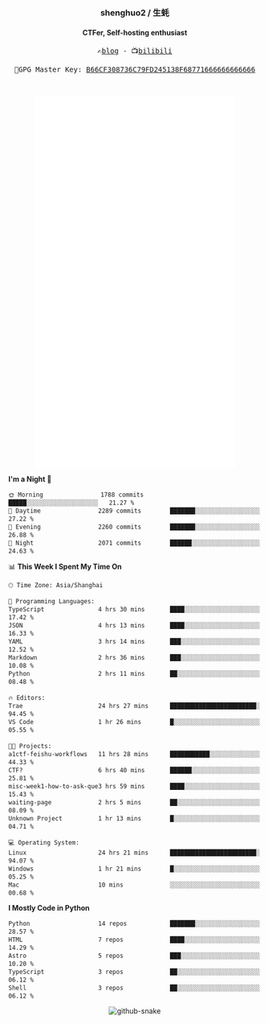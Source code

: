 <h3 align="center"> shenghuo2 / 生蚝 </h3>
<h4 align="center" >CTFer, Self-hosting enthusiast</h3>


<p align="center">
  <samp>
    ✍️<a href="https://blog.shenghuo2.top/">blog</a> -
    📺<a href="https://space.bilibili.com/85894935">bilibili</a>
  </samp>
</p>
<p align="center">
  <samp>
     🔐GPG Master Key: <a align="center" href="https://github.com/shenghuo2.gpg">B66CF308736C79FD245138F68771666666666666</a>
  </samp>
</p>
<br>
<p align="center">
  <a href="https://github.com/shenghuo2">
    <img width="400" align="top" src="https://github.com/shenghuo2/shenghuo2/blob/main/metrics.left.svg" />
  </a>
  <a href="https://github.com/shenghuo2">
    <img width="400" align="top" src="https://github.com/shenghuo2/shenghuo2/blob/main/metrics.right.svg" />
  </a>
</p>


<!--START_SECTION:waka-->
**I'm a Night 🦉** 

```text
🌞 Morning                1788 commits        █████░░░░░░░░░░░░░░░░░░░░   21.27 % 
🌆 Daytime                2289 commits        ███████░░░░░░░░░░░░░░░░░░   27.22 % 
🌃 Evening                2260 commits        ███████░░░░░░░░░░░░░░░░░░   26.88 % 
🌙 Night                  2071 commits        ██████░░░░░░░░░░░░░░░░░░░   24.63 % 
```


📊 **This Week I Spent My Time On** 

```text
🕑︎ Time Zone: Asia/Shanghai

💬 Programming Languages: 
TypeScript               4 hrs 30 mins       ████░░░░░░░░░░░░░░░░░░░░░   17.42 % 
JSON                     4 hrs 13 mins       ████░░░░░░░░░░░░░░░░░░░░░   16.33 % 
YAML                     3 hrs 14 mins       ███░░░░░░░░░░░░░░░░░░░░░░   12.52 % 
Markdown                 2 hrs 36 mins       ███░░░░░░░░░░░░░░░░░░░░░░   10.08 % 
Python                   2 hrs 11 mins       ██░░░░░░░░░░░░░░░░░░░░░░░   08.48 % 

🔥 Editors: 
Trae                     24 hrs 27 mins      ████████████████████████░   94.45 % 
VS Code                  1 hr 26 mins        █░░░░░░░░░░░░░░░░░░░░░░░░   05.55 % 

🐱‍💻 Projects: 
a1ctf-feishu-workflows   11 hrs 28 mins      ███████████░░░░░░░░░░░░░░   44.33 % 
CTF?                     6 hrs 40 mins       ██████░░░░░░░░░░░░░░░░░░░   25.81 % 
misc-week1-how-to-ask-que3 hrs 59 mins       ████░░░░░░░░░░░░░░░░░░░░░   15.43 % 
waiting-page             2 hrs 5 mins        ██░░░░░░░░░░░░░░░░░░░░░░░   08.09 % 
Unknown Project          1 hr 13 mins        █░░░░░░░░░░░░░░░░░░░░░░░░   04.71 % 

💻 Operating System: 
Linux                    24 hrs 21 mins      ████████████████████████░   94.07 % 
Windows                  1 hr 21 mins        █░░░░░░░░░░░░░░░░░░░░░░░░   05.25 % 
Mac                      10 mins             ░░░░░░░░░░░░░░░░░░░░░░░░░   00.68 % 
```

**I Mostly Code in Python** 

```text
Python                   14 repos            ███████░░░░░░░░░░░░░░░░░░   28.57 % 
HTML                     7 repos             ████░░░░░░░░░░░░░░░░░░░░░   14.29 % 
Astro                    5 repos             ███░░░░░░░░░░░░░░░░░░░░░░   10.20 % 
TypeScript               3 repos             ██░░░░░░░░░░░░░░░░░░░░░░░   06.12 % 
Shell                    3 repos             ██░░░░░░░░░░░░░░░░░░░░░░░   06.12 % 
```




<!--END_SECTION:waka-->


<div align="center">
  <picture>
    <source media="(prefers-color-scheme: dark)" srcset="https://gist.githubusercontent.com/shenghuo2/bfce20b14ab0484cef03bae6e60e0b3a/raw/github-snake-dark.svg" />
    <source media="(prefers-color-scheme: light)" srcset="https://gist.githubusercontent.com/shenghuo2/bfce20b14ab0484cef03bae6e60e0b3a/raw/github-snake.svg" />
    <img alt="github-snake" src="https://gist.githubusercontent.com/shenghuo2/bfce20b14ab0484cef03bae6e60e0b3a/raw/github-snake.svg" />
  </picture>
</div>

<!--
**shenghuo2/shenghuo2** is a ✨ _special_ ✨ repository because its `README.md` (this file) appears on your GitHub profile.

Here are some ideas to get you started:

- 🔭 I’m currently working on ...
- 🌱 I’m currently learning ...
- 👯 I’m looking to collaborate on ...
- 🤔 I’m looking for help with ...
- 💬 Ask me about ...
- 📫 How to reach me: ...
- 😄 Pronouns: ...
- ⚡ Fun fact: ...
-->
